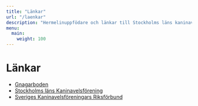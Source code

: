 ```yaml
---
title: "Länkar"
url: "/laenkar"
description: "Hermelinuppfödare och länkar till Stockholms läns kaninavelsförening och Sveriges kaninavelsföreningars riksförbund"
menu:
  main:
    weight: 100
---
```


# Länkar

* [Gnagarboden](http://www.gnagarboden.se/)
* [Stockholms läns Kaninavelsförening](http://www.stockholmskaf.se/)
* [Sveriges Kaninavelsföreningars Riksförbund](http://www.skaf.info/)
